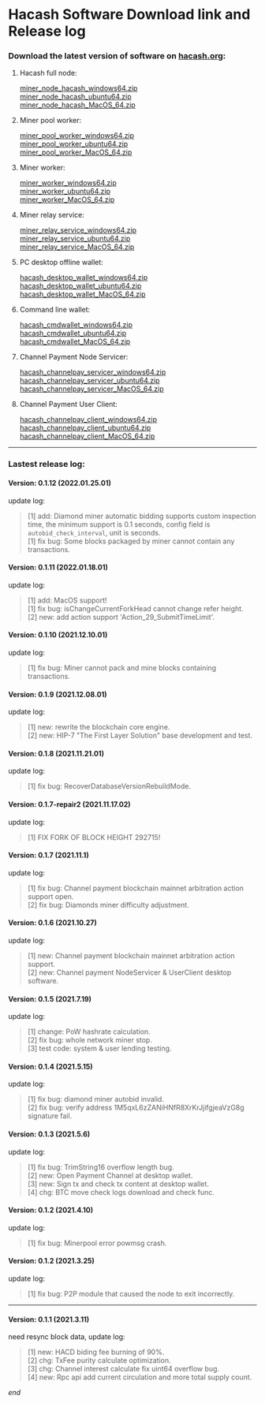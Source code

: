 Hacash Software Download link and Release log
===

### Download the latest version of software on [hacash.org](https://hacash.org):

1. Hacash full node: 

    [miner_node_hacash_windows64.zip](https://download.hacash.org/miner_node_hacash_windows64.zip)
    <br>
    [miner_node_hacash_ubuntu64.zip](https://download.hacash.org/miner_node_hacash_ubuntu64.zip)
    <br>
    [miner_node_hacash_MacOS_64.zip](https://download.hacash.org/miner_node_hacash_macos64.zip)

2. Miner pool worker:

    [miner_pool_worker_windows64.zip](https://download.hacash.org/miner_pool_worker_hacash_windows64.zip)
    <br>
    [miner_pool_worker_ubuntu64.zip](https://download.hacash.org/miner_pool_worker_hacash_ubuntu64.zip)
    <br>
    [miner_pool_worker_MacOS_64.zip](https://download.hacash.org/miner_pool_worker_hacash_macos64.zip)

3. Miner worker:

    [miner_worker_windows64.zip](https://download.hacash.org/miner_worker_hacash_windows64.zip)
    <br>
    [miner_worker_ubuntu64.zip](https://download.hacash.org/miner_worker_hacash_ubuntu64.zip)
    <br>
    [miner_worker_MacOS_64.zip](https://download.hacash.org/miner_worker_hacash_macos64.zip)

4. Miner relay service:

    [miner_relay_service_windows64.zip](https://download.hacash.org/miner_relay_service_hacash_windows64.zip)
    <br>
    [miner_relay_service_ubuntu64.zip](https://download.hacash.org/miner_relay_service_hacash_ubuntu64.zip)
    <br>
    [miner_relay_service_MacOS_64.zip](https://download.hacash.org/miner_relay_service_hacash_macos64.zip)

5. PC desktop offline wallet:

    [hacash_desktop_wallet_windows64.zip](https://download.hacash.org/hacash_desktop_wallet_windows64.zip)
    <br>
    [hacash_desktop_wallet_ubuntu64.zip](https://download.hacash.org/hacash_desktop_wallet_ubuntu64.zip)
    <br>
    [hacash_desktop_wallet_MacOS_64.zip](https://download.hacash.org/hacash_desktop_wallet_macos64.zip)

6. Command line wallet:

   [hacash_cmdwallet_windows64.zip](https://download.hacash.org/hacash_cmdwallet_windows64.zip)
   <br>
   [hacash_cmdwallet_ubuntu64.zip](https://download.hacash.org/hacash_cmdwallet_ubuntu64.zip)
   <br>
   [hacash_cmdwallet_MacOS_64.zip](https://download.hacash.org/hacash_cmdwallet_macos64.zip)


7. Channel Payment Node Servicer:

   [hacash_channelpay_servicer_windows64.zip](https://download.hacash.org/hacash_channelpay_servicer_windows64.zip)
   <br>
   [hacash_channelpay_servicer_ubuntu64.zip](https://download.hacash.org/hacash_channelpay_servicer_ubuntu64.zip)
   <br>
   [hacash_channelpay_servicer_MacOS_64.zip](https://download.hacash.org/hacash_channelpay_servicer_macos64.zip)

   
8. Channel Payment User Client:

   [hacash_channelpay_client_windows64.zip](https://download.hacash.org/hacash_channelpay_client_windows64.zip)
   <br>
   [hacash_channelpay_client_ubuntu64.zip](https://download.hacash.org/hacash_channelpay_client_ubuntu64.zip)
   <br>
   [hacash_channelpay_client_MacOS_64.zip](https://download.hacash.org/hacash_channelpay_client_macos64.zip)

    
---

### Lastest release log:


#### Version: 0.1.12  (2022.01.25.01)

update log:

> [1] add: Diamond miner automatic bidding supports custom inspection time, the minimum support is 0.1 seconds, config field is `autobid_check_interval`, unit is seconds.<br>
> [1] fix bug: Some blocks packaged by miner cannot contain any transactions.

#### Version: 0.1.11  (2022.01.18.01)

update log:

> [1] add: MacOS support!<br>
> [1] fix bug: isChangeCurrentForkHead cannot change refer height.<br>
> [2] new: add action support 'Action_29_SubmitTimeLimit'.

#### Version: 0.1.10  (2021.12.10.01)

update log:

> [1] fix bug: Miner cannot pack and mine blocks containing transactions.

#### Version: 0.1.9  (2021.12.08.01)

update log:

> [1] new: rewrite the blockchain core engine.<br>
> [2] new: HIP-7 "The First Layer Solution" base development and test.

#### Version: 0.1.8  (2021.11.21.01)

update log:

> [1] fix bug: RecoverDatabaseVersionRebuildMode.

#### Version: 0.1.7-repair2  (2021.11.17.02)

update log:

> [1] FIX FORK OF BLOCK HEIGHT 292715!

#### Version: 0.1.7  (2021.11.1)

update log:

> [1] fix bug: Channel payment blockchain mainnet arbitration action support open.<br>
> [2] fix bug: Diamonds miner difficulty adjustment.

#### Version: 0.1.6  (2021.10.27)

update log:

> [1] new: Channel payment blockchain mainnet arbitration action support.<br>
> [2] new: Channel payment NodeServicer & UserClient desktop software.

#### Version: 0.1.5  (2021.7.19)

update log:

> [1] change: PoW hashrate calculation.<br>
> [2] fix bug: whole network miner stop.<br>
> [3] test code: system & user lending testing.

#### Version: 0.1.4  (2021.5.15)

update log:

> [1] fix bug: diamond miner autobid invalid.<br>
> [2] fix bug: verify address 1M5qxL6zZANiHNfR8XrKrJjifgjeaVzG8g signature fail.

#### Version: 0.1.3  (2021.5.6)

update log:

> [1] fix bug: TrimString16 overflow length bug.<br>
> [2] new: Open Payment Channel at desktop wallet.<br>
> [3] new: Sign tx and check tx content at desktop wallet.<br>
> [4] chg: BTC move check logs download and check func.

#### Version: 0.1.2  (2021.4.10)

update log:

> [1] fix bug: Minerpool error powmsg crash.


#### Version: 0.1.2  (2021.3.25)

update log:

> [1] fix bug: P2P module that caused the node to exit incorrectly.


---

#### Version: 0.1.1 (2021.3.11)

need resync block data, update log:

> [1] new: HACD biding fee burning of 90%.<br>
> [2] chg: TxFee purity calculate optimization.<br>
> [3] chg: Channel interest calculate fix uint64 overflow bug.<br>
> [4] new: Rpc api add current circulation and more total supply count.





_end_
